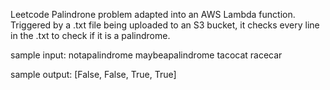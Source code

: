 Leetcode Palindrone problem adapted into an AWS Lambda function. Triggered by a .txt file being uploaded to an S3 bucket, it checks every line in the .txt to check if it is a palindrome.

sample input:
notapalindrome
maybeapalindrome
tacocat
racecar

sample output:
[False, False, True, True] 
